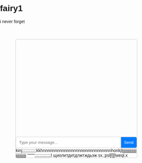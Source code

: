 # fairy1
i never forget
<!DOCTYPE html>
<html lang="en">
<head>
    <meta charset="UTF-8">
    <meta name="viewport" content="width=device-width, initial-scale=1.0">
    <title>Chat Interface</title>
    <style>
        /* CSS styles for the chat interface */
        body {
            font-family: Arial, sans-serif;
            margin: 0;
            padding: 0;
        }
        .chat-container {
            width: 400px;
            margin: 50px auto;
            border: 1px solid #ccc;
            border-radius: 5px;
            overflow: hidden;
        }
        .chat-messages {
            padding: 10px;
            height: 300px;
            overflow-y: scroll;
        }
        .message {
            margin-bottom: 10px;
        }
        .message .user {
            font-weight: bold;
        }
        .message .text {
            margin-left: 10px;
        }
        .chat-input {
            display: flex;
        }
        .chat-input input[type="text"] {
            flex: 1;
            padding: 10px;
            border: 1px solid #ccc;
            border-radius: 5px 0 0 5px;
        }
        .chat-input button {
            padding: 10px;
            border: 1px solid #ccc;
            border-radius: 0 5px 5px 0;
            background-color: #007bff;
            color: #fff;
            cursor: pointer;
        }
    </style>
</head>
<body>
    <div class="chat-container">
        <div class="chat-messages" id="chat-messages">
            <!-- Chat messages will be displayed here -->
        </div>
        <div class="chat-input">
            <input type="text" id="message-input" placeholder="Type your message...">
            <button onclick="sendMessage()">Send</button>
        </div>
kinj;;;;;;;;;;;;kkhnnnnnnnnnnnnnnnnnnnnnnnnnnnnnhonkjljjjjjjjjjjjjjjjjjjjjjjjjjj
''''''''';;;;;;;;;;;;;;l
щиолитдитдлжтждьэж
sx.;psl[l][lweql.x
